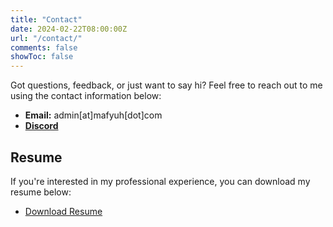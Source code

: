 ```yaml
---
title: "Contact"
date: 2024-02-22T08:00:00Z
url: "/contact/"
comments: false
showToc: false
---
```


Got questions, feedback, or just want to say hi? Feel free to reach out to me using the contact information below:

- **Email:** admin[at]mafyuh[dot]com
- [**Discord**](https://discordapp.com/users/395699338757537792) 

## Resume

If you're interested in my professional experience, you can download my resume below:

- [Download Resume](link-to-resume.pdf)
